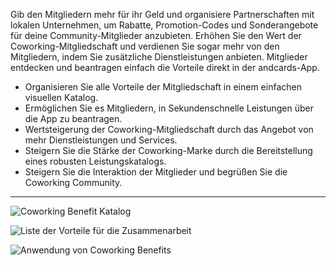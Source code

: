 Gib den Mitgliedern mehr für ihr Geld und organisiere Partnerschaften mit lokalen Unternehmen, um Rabatte, Promotion-Codes und Sonderangebote für deine Community-Mitglieder anzubieten. Erhöhen Sie den Wert der Coworking-Mitgliedschaft und verdienen Sie sogar mehr von den Mitgliedern, indem Sie zusätzliche Dienstleistungen anbieten. Mitglieder entdecken und beantragen einfach die Vorteile direkt in der andcards-App.

- Organisieren Sie alle Vorteile der Mitgliedschaft in einem einfachen visuellen Katalog.
- Ermöglichen Sie es Mitgliedern, in Sekundenschnelle Leistungen über die App zu beantragen.
- Wertsteigerung der Coworking-Mitgliedschaft durch das Angebot von mehr Dienstleistungen und Services.
- Steigern Sie die Stärke der Coworking-Marke durch die Bereitstellung eines robusten Leistungskatalogs.
- Steigern Sie die Interaktion der Mitglieder und begrüßen Sie die Coworking Community.

---

![Coworking Benefit Katalog](https://s3.ap-northeast-2.amazonaws.com/screenshot.andcards.com/andcards-benefits-main-light-en-1920-1200.png)

![Liste der Vorteile für die Zusammenarbeit](https://s3.ap-northeast-2.amazonaws.com/screenshot.andcards.com/andcards-benefits-list-light-en-1920-1200.png)

![Anwendung von Coworking Benefits](https://s3.ap-northeast-2.amazonaws.com/screenshot.andcards.com/andcards-benefits-apply-light-en-1920-1200.png)
